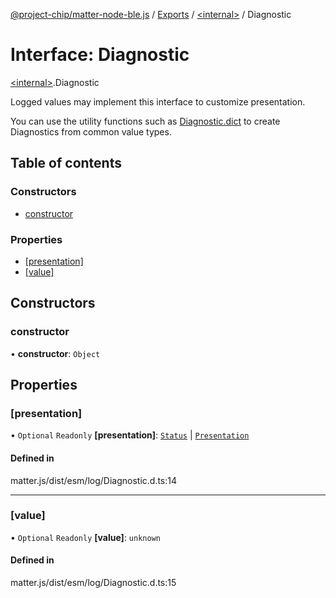 [@project-chip/matter-node-ble.js](../README.md) / [Exports](../modules.md) / [\<internal\>](../modules/internal_.md) / Diagnostic

# Interface: Diagnostic

[\<internal\>](../modules/internal_.md).Diagnostic

Logged values may implement this interface to customize presentation.

You can use the utility functions such as [Diagnostic.dict](../modules/internal_.Diagnostic.md#dict) to create
Diagnostics from common value types.

## Table of contents

### Constructors

- [constructor](internal_.Diagnostic-1.md#constructor)

### Properties

- [[presentation]](internal_.Diagnostic-1.md#[presentation])
- [[value]](internal_.Diagnostic-1.md#[value])

## Constructors

### constructor

• **constructor**: `Object`

## Properties

### [presentation]

• `Optional` `Readonly` **[presentation]**: [`Status`](../enums/internal_.Status.md) \| [`Presentation`](../enums/internal_.Diagnostic.Presentation.md)

#### Defined in

matter.js/dist/esm/log/Diagnostic.d.ts:14

___

### [value]

• `Optional` `Readonly` **[value]**: `unknown`

#### Defined in

matter.js/dist/esm/log/Diagnostic.d.ts:15
